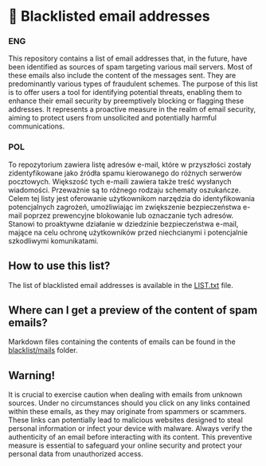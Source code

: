 # 📩 Blacklisted email addresses

### ENG
This repository contains a list of email addresses that, in the future, have been identified as sources of spam targeting various mail servers.
Most of these emails also include the content of the messages sent. They are predominantly various types of fraudulent schemes.
The purpose of this list is to offer users a tool for identifying potential threats, enabling them to enhance their email security by preemptively blocking or flagging these addresses.
It represents a proactive measure in the realm of email security, aiming to protect users from unsolicited and potentially harmful communications.

### POL
To repozytorium zawiera listę adresów e-mail, które w przyszłości zostały zidentyfikowane jako źródła spamu kierowanego do różnych serwerów pocztowych.
Większość tych e-maili zawiera także treść wysłanych wiadomości. Przeważnie są to różnego rodzaju schematy oszukańcze.
Celem tej listy jest oferowanie użytkownikom narzędzia do identyfikowania potencjalnych zagrożeń, umożliwiając im zwiększenie bezpieczeństwa e-mail poprzez prewencyjne blokowanie lub oznaczanie tych adresów.
Stanowi to proaktywne działanie w dziedzinie bezpieczeństwa e-mail, mające na celu ochronę użytkowników przed niechcianymi i potencjalnie szkodliwymi komunikatami.


## How to use this list?
The list of blacklisted email addresses is available in the [LIST.txt](blacklist/LIST.txt) file.

## Where can I get a preview of the content of spam emails?
Markdown files containing the contents of emails can be found in the [blacklist/mails](blacklist/mails) folder.

## Warning!
It is crucial to exercise caution when dealing with emails from unknown sources.
Under no circumstances should you click on any links contained within these emails, as they may originate from spammers or scammers.
These links can potentially lead to malicious websites designed to steal personal information or infect your device with malware.
Always verify the authenticity of an email before interacting with its content.
This preventive measure is essential to safeguard your online security and protect your personal data from unauthorized access.